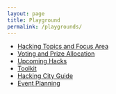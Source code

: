```yaml
---
layout: page
title: Playground
permalink: /playgrounds/
---
```


- [Hacking Topics and Focus Area][Hacking Topics]
- [Voting and Prize Allocation][Voting and Prize Allocation]
- [Upcoming Hacks][Upcoming Hacks]
- [Toolkit][Toolkit]
- [Hacking City Guide][Hacking City Guide]
- [Event Planning][Event Planning]

[Hacking Topics]: https://momohou21.github.io/hackathon-openbook/playground/2021/10/29/topics.html
[Voting and Prize Allocation]: https://momohou21.github.io/hackathon-openbook/playground/2021/10/29/voting.html
[Upcoming Hacks]: https://momohou21.github.io/hackathon-openbook/playground/2021/10/29/upcoming-hacks.html
[Toolkit]: https://momohou21.github.io/hackathon-openbook/playground/2021/10/29/toolkits.html
[Event Planning]: https://momohou21.github.io/hackathon-openbook/jekyll/update/2021/10/29/event-planning.html
[Hacking City Guide]: https://momohou21.github.io/hackathon-openbook/jekyll/update/2021/10/31/city-guide.html

